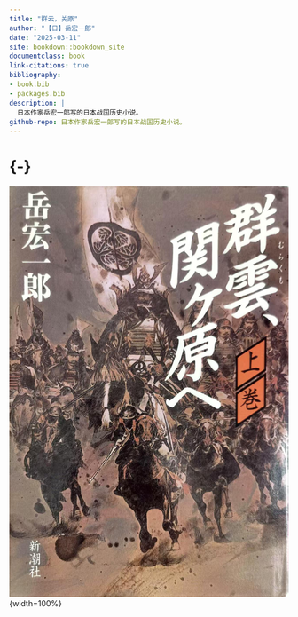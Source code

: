 ```yaml
--- 
title: "群云，关原"
author: "【日】岳宏一郎"
date: "2025-03-11"
site: bookdown::bookdown_site
documentclass: book
link-citations: true
bibliography:
- book.bib
- packages.bib
description: |
  日本作家岳宏一郎写的日本战国历史小说。
github-repo: 日本作家岳宏一郎写的日本战国历史小说。
---
```


# {-}
![](image/cover.jpg){width=100%}

